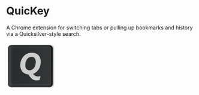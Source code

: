 # QuicKey

A Chrome extension for switching tabs or pulling up bookmarks and history via a Quicksilver-style search.
 
![QuicKey](../src/img/icon-128.png)
